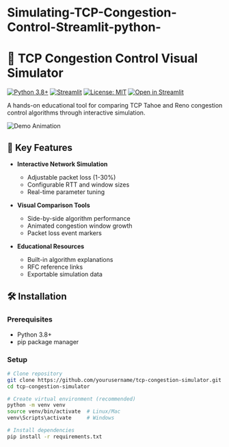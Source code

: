 # Simulating-TCP-Congestion-Control-Streamlit-python-
# 🚦 TCP Congestion Control Visual Simulator

[![Python 3.8+](https://img.shields.io/badge/python-3.8%2B-blue)](https://www.python.org/downloads/)
[![Streamlit](https://img.shields.io/badge/streamlit-1.22.0-%23FF4B4B)](https://streamlit.io/)
[![License: MIT](https://img.shields.io/badge/license-MIT-green)](LICENSE)
[![Open in Streamlit](https://static.streamlit.io/badges/streamlit_badge_black_white.svg)](https://your-streamlit-app-url.streamlit.app/)

A hands-on educational tool for comparing TCP Tahoe and Reno congestion control algorithms through interactive simulation.

![Demo Animation](docs/demo.gif)

## 📌 Key Features

- **Interactive Network Simulation**
  - Adjustable packet loss (1-30%)
  - Configurable RTT and window sizes
  - Real-time parameter tuning

- **Visual Comparison Tools**
  - Side-by-side algorithm performance
  - Animated congestion window growth
  - Packet loss event markers

- **Educational Resources**
  - Built-in algorithm explanations
  - RFC reference links
  - Exportable simulation data

## 🛠️ Installation

### Prerequisites
- Python 3.8+
- pip package manager

### Setup
```bash
# Clone repository
git clone https://github.com/yourusername/tcp-congestion-simulator.git
cd tcp-congestion-simulator

# Create virtual environment (recommended)
python -m venv venv
source venv/bin/activate  # Linux/Mac
venv\Scripts\activate     # Windows

# Install dependencies
pip install -r requirements.txt
